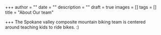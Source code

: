 +++
author = ""
date = ""
description = ""
draft = true
images = []
tags = []
title = "About Our team"

+++
The Spokane valley composite mountain biking team is centered around teaching kids to ride bikes. :)